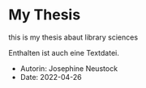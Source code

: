 # My Thesis 
this is my thesis abaut library sciences

Enthalten ist auch eine Textdatei. 

- Autorin: Josephine Neustock
- Date: 2022-04-26
